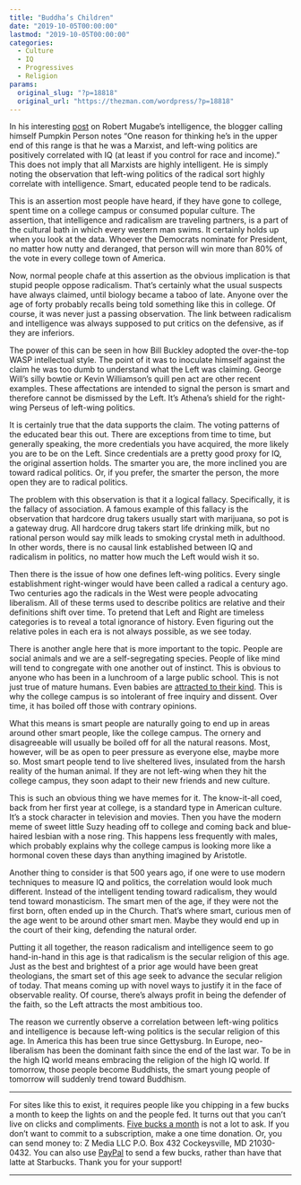 ```yaml
---
title: "Buddha’s Children"
date: "2019-10-05T00:00:00"
lastmod: "2019-10-05T00:00:00"
categories:
  - Culture
  - IQ
  - Progressives
  - Religion
params:
  original_slug: "?p=18818"
  original_url: "https://thezman.com/wordpress/?p=18818"
---
```


In his interesting
[post](https://pumpkinperson.com/2019/10/02/robert-mugabes-iq/) on
Robert Mugabe’s intelligence, the blogger calling himself Pumpkin Person
notes “One reason for thinking he’s in the upper end of this range is
that he was a Marxist, and left-wing politics are positively correlated
with IQ (at least if you control for race and income).” This does not
imply that all Marxists are highly intelligent. He is simply noting the
observation that left-wing politics of the radical sort highly correlate
with intelligence. Smart, educated people tend to be radicals.

This is an assertion most people have heard, if they have gone to
college, spent time on a college campus or consumed popular culture. The
assertion, that intelligence and radicalism are traveling partners, is a
part of the cultural bath in which every western man swims. It certainly
holds up when you look at the data. Whoever the Democrats nominate for
President, no matter how nutty and deranged, that person will win more
than 80% of the vote in every college town of America.

Now, normal people chafe at this assertion as the obvious implication is
that stupid people oppose radicalism. That’s certainly what the usual
suspects have always claimed, until biology became a taboo of late.
Anyone over the age of forty probably recalls being told something like
this in college. Of course, it was never just a passing observation. The
link between radicalism and intelligence was always supposed to put
critics on the defensive, as if they are inferiors.

The power of this can be seen in how Bill Buckley adopted the
over-the-top WASP intellectual style. The point of it was to inoculate
himself against the claim he was too dumb to understand what the Left
was claiming. George Will’s silly bowtie or Kevin Williamson’s quill pen
act are other recent examples. These affectations are intended to signal
the person is smart and therefore cannot be dismissed by the Left. It’s
Athena’s shield for the right-wing Perseus of left-wing politics.

It is certainly true that the data supports the claim. The voting
patterns of the educated bear this out. There are exceptions from time
to time, but generally speaking, the more credentials you have acquired,
the more likely you are to be on the Left. Since credentials are a
pretty good proxy for IQ, the original assertion holds. The smarter you
are, the more inclined you are toward radical politics. Or, if you
prefer, the smarter the person, the more open they are to radical
politics.

The problem with this observation is that it a logical fallacy.
Specifically, it is the fallacy of association. A famous example of this
fallacy is the observation that hardcore drug takers usually start with
marijuana, so pot is a gateway drug. All hardcore drug takers start life
drinking milk, but no rational person would say milk leads to smoking
crystal meth in adulthood. In other words, there is no causal link
established between IQ and radicalism in politics, no matter how much
the Left would wish it so.

Then there is the issue of how one defines left-wing politics. Every
single establishment right-winger would have been called a radical a
century ago. Two centuries ago the radicals in the West were people
advocating liberalism. All of these terms used to describe politics are
relative and their definitions shift over time. To pretend that Left and
Right are timeless categories is to reveal a total ignorance of history.
Even figuring out the relative poles in each era is not always possible,
as we see today.

There is another angle here that is more important to the topic. People
are social animals and we are a self-segregating species. People of like
mind will tend to congregate with one another out of instinct. This is
obvious to anyone who has been in a lunchroom of a large public school.
This is not just true of mature humans. Even babies are [attracted to
their
kind](https://nypost.com/2017/04/13/your-baby-is-a-little-bit-racist-science-says/).
This is why the college campus is so intolerant of free inquiry and
dissent. Over time, it has boiled off those with contrary opinions.

What this means is smart people are naturally going to end up in areas
around other smart people, like the college campus. The ornery and
disagreeable will usually be boiled off for all the natural reasons.
Most, however, will be as open to peer pressure as everyone else, maybe
more so. Most smart people tend to live sheltered lives, insulated from
the harsh reality of the human animal. If they are not left-wing when
they hit the college campus, they soon adapt to their new friends and
new culture.

This is such an obvious thing we have memes for it. The know-it-all
coed, back from her first year at college, is a standard type in
American culture. It’s a stock character in television and movies. Then
you have the modern meme of sweet little Suzy heading off to college and
coming back and blue-haired lesbian with a nose ring. This happens less
frequently with males, which probably explains why the college campus is
looking more like a hormonal coven these days than anything imagined by
Aristotle.

Another thing to consider is that 500 years ago, if one were to use
modern techniques to measure IQ and politics, the correlation would look
much different. Instead of the intelligent tending toward radicalism,
they would tend toward monasticism. The smart men of the age, if they
were not the first born, often ended up in the Church. That’s where
smart, curious men of the age went to be around other smart men. Maybe
they would end up in the court of their king, defending the natural
order.

Putting it all together, the reason radicalism and intelligence seem to
go hand-in-hand in this age is that radicalism is the secular religion
of this age. Just as the best and brightest of a prior age would have
been great theologians, the smart set of this age seek to advance the
secular religion of today. That means coming up with novel ways to
justify it in the face of observable reality. Of course, there’s always
profit in being the defender of the faith, so the Left attracts the most
ambitious too.

The reason we currently observe a correlation between left-wing politics
and intelligence is because left-wing politics is the secular religion
of this age. In America this has been true since Gettysburg. In Europe,
neo-liberalism has been the dominant faith since the end of the last
war. To be in the high IQ world means embracing the religion of the high
IQ world. If tomorrow, those people become Buddhists, the smart young
people of tomorrow will suddenly trend toward Buddhism.

------------------------------------------------------------------------

For sites like this to exist, it requires people like you chipping in a
few bucks a month to keep the lights on and the people fed. It turns out
that you can’t live on clicks and compliments.
<a href="https://www.subscribestar.com/the-z-blog"
rel="noopener noreferrer" target="_blank">Five bucks a month</a> is not
a lot to ask. If you don’t want to commit to a subscription, make a one
time donation. Or, you can send money to: Z Media LLC P.O. Box 432
Cockeysville, MD 21030-0432. You can also use <a
href="https://www.paypal.com/cgi-bin/webscr?cmd=_s-xclick&amp;hosted_button_id=UDAS2Q8JYA6CN&amp;source=url"
rel="noopener noreferrer" target="_blank">PayPal</a> to send a few
bucks, rather than have that latte at Starbucks. Thank you for your
support!

------------------------------------------------------------------------
